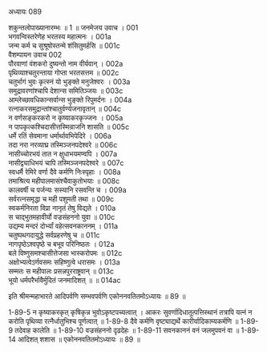 अध्यायः 089

शकुन्तलोपाख्यानारम्भः ॥ 1 ॥
जनमेजय उवाच ।	001  
भगवन्विस्तरेणेह भरतस्य महात्मनः ।	001a  
जन्म कर्म च सुश्रूषोस्तन्मे शंसितुमर्हसि ॥	001c  
वैशम्पायन उवाच 	002  
पौरवाणां वंशकरो दुष्यन्तो नाम वीर्यवान् ।	002a  
पृथिव्याश्चतुरन्ताया गोप्ता भरतसत्तम ॥	002c  
चतुर्भागं भुवः कृत्स्नं यो भुङ्क्ते मनुजेश्वरः ।	003a  
समुद्रावरणांश्चापि देशान्स समितिञ्जयः ॥	003c  
आम्लेच्छावधिकान्सर्वान्स भुङ्क्ते रिपुमर्दनः ।	004a  
रत्नाकरसमुद्रान्तांश्चातुर्वर्ण्यजनावृतान् ॥	004c  
न वर्णसङ्करकरो न कृष्याकरकृज्जनः ।	005a  
न पापकृत्कश्चिदासीत्तस्मिन्राजनि शासति ॥	005c  
धर्मे रतिं सेवमाना धर्मार्थावभिपेदिरे ।	006a  
तदा नरा नरव्याघ्र तस्मिञ्जनपदेश्वरे ॥	006c  
नासीच्चोरभयं तात न क्षुधाभयमण्वपि ।	007a  
नासीद्व्याधिभयं चापि तस्मिञ्जनपदेश्वरे ॥	007c  
स्वधर्मै रेमिरे वर्णा दैवे कर्मणि निःस्पृहाः ।	008a  
तमाश्रित्य महीपालमासंश्चैवाकुतोभयाः ॥	008c  
कालवर्षी च पर्जन्यः सस्यानि रसवन्ति च ।	009a  
सर्वरत्नसमृद्धा च मही पशुमती तथा ॥	009c  
स्वकर्मनिरता विप्रा नानृतं तेषु विद्यते ।	010a  
स चाद्भुतमहावीर्यो वज्रसंहननो युवा ॥	010c  
उद्यम्य मन्दरं दोर्भ्यां वहेत्सवनकाननम् ।	011a  
चतुष्पथगदायुद्धे सर्वप्रहरणेषु च ॥	011c  
नागपृष्ठेऽश्वपृष्ठे च बभूव परिनिष्ठतः ।	012a  
बले विष्णुसमश्चासीत्तेजसा भास्करोपमः ॥	012c  
अक्षोभ्यत्वेऽर्णवसमः सहिष्णुत्वे धरासमः ।	013a  
सम्मतः स महीपालः प्रसन्नपुरराष्ट्रवान् ॥	013c  
भूयो धर्मपरैर्भावैर्मुदितं जनमादिशत् ॥ ॥	014ac  

इति श्रीमन्महाभारते आदिपर्वणि सम्भवपर्वणि एकोननवतितमोऽध्यायः ॥ 89 ॥

1-89-5 न कृष्याकरकृत् कृषिकृन्न भुवोऽकृष्टपच्यत्वात् । आकरः सुवर्णादिधातूत्पत्तिस्थानं तत्रापि यत्नं न करोति पृथिव्या रत्नैर्धातुभिश्च पूर्णत्वात् ॥ 1-89-8 दैवे कर्मणि वृष्ट्याद्यर्थे कारीर्यादिकाम्यकर्मणि ॥
 1-89-9 तदेवाह कालेति ॥ 
1-89-10 वज्रसंहननो दृढदेहः ॥ 
1-89-11 सवनकाननं वनं जलमुपवनं वा ॥ 
1-89-14 आदिशत् शशास ॥ एकोननवतितमोऽध्यायः ॥ 89 ॥
